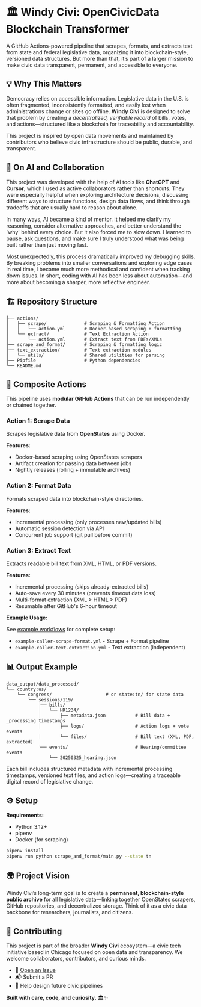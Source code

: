 # 🏛️ Windy Civi: OpenCivicData Blockchain Transformer

A GitHub Actions-powered pipeline that scrapes, formats, and extracts text from state and federal legislative data, organizing it into blockchain-style, versioned data structures. But more than that, it’s part of a larger mission to make civic data transparent, permanent, and accessible to everyone.

## 💡 Why This Matters

Democracy relies on accessible information. Legislative data in the U.S. is often fragmented, inconsistently formatted, and easily lost when administrations change or sites go offline. **Windy Civi** is designed to solve that problem by creating a _decentralized, verifiable record_ of bills, votes, and actions—structured like a blockchain for traceability and accountability.

This project is inspired by open data movements and maintained by contributors who believe civic infrastructure should be public, durable, and transparent.

## 🧠 On AI and Collaboration

This project was developed with the help of AI tools like **ChatGPT** and **Cursor**, which I used as active collaborators rather than shortcuts. They were especially helpful when exploring architecture decisions, discussing different ways to structure functions, design data flows, and think through tradeoffs that are usually hard to reason about alone.

In many ways, AI became a kind of mentor. It helped me clarify my reasoning, consider alternative approaches, and better understand the 'why' behind every choice. But it also forced me to slow down. I learned to pause, ask questions, and make sure I truly understood what was being built rather than just moving fast.

Most unexpectedly, this process dramatically improved my debugging skills. By breaking problems into smaller conversations and exploring edge cases in real time, I became much more methodical and confident when tracking down issues. In short, coding with AI has been less about automation—and more about becoming a sharper, more reflective engineer.

## 🏗️ Repository Structure

```
├── actions/
│   ├── scrape/              # Scraping & Formatting Action
│   │   └── action.yml       # Docker-based scraping + formatting
│   └── extract/             # Text Extraction Action
│       └── action.yml       # Extract text from PDFs/XMLs
├── scrape_and_format/       # Scraping & formatting logic
├── text_extraction/         # Text extraction modules
│   └── utils/               # Shared utilities for parsing
├── Pipfile                  # Python dependencies
└── README.md
```

## 🚀 Composite Actions

This pipeline uses **modular GitHub Actions** that can be run independently or chained together.

### Action 1: Scrape Data

Scrapes legislative data from **OpenStates** using Docker.

**Features:**

- Docker-based scraping using OpenStates scrapers
- Artifact creation for passing data between jobs
- Nightly releases (rolling + immutable archives)

### Action 2: Format Data

Formats scraped data into blockchain-style directories.

**Features:**

- Incremental processing (only processes new/updated bills)
- Automatic session detection via API
- Concurrent job support (git pull before commit)

### Action 3: Extract Text

Extracts readable bill text from XML, HTML, or PDF versions.

**Features:**

- Incremental processing (skips already-extracted bills)
- Auto-save every 30 minutes (prevents timeout data loss)
- Multi-format extraction (XML > HTML > PDF)
- Resumable after GitHub's 6-hour timeout

**Example Usage:**

See [example workflows](docs/) for complete setup:

- `example-caller-scrape-format.yml` - Scrape + Format pipeline
- `example-caller-text-extraction.yml` - Text extraction (independent)

## 📊 Output Example

```
data_output/data_processed/
└── country:us/
    └── congress/                    # or state:tn/ for state data
        └── sessions/119/
            ├── bills/
            │   └── HR1234/
            │       ├── metadata.json           # Bill data + _processing timestamps
            │       ├── logs/                   # Action logs + vote events
            │       └── files/                  # Bill text (XML, PDF, extracted)
            └── events/                         # Hearing/committee events
                └── 20250325_hearing.json
```

Each bill includes structured metadata with incremental processing timestamps, versioned text files, and action logs—creating a traceable digital record of legislative change.

## ⚙️ Setup

**Requirements:**

- Python 3.12+
- pipenv
- Docker (for scraping)

```bash
pipenv install
pipenv run python scrape_and_format/main.py --state tn
```

## 🌍 Project Vision

Windy Civi’s long-term goal is to create a **permanent, blockchain-style public archive** for all legislative data—linking together OpenStates scrapers, GitHub repositories, and decentralized storage. Think of it as a civic data backbone for researchers, journalists, and citizens.

## 🤝 Contributing

This project is part of the broader **Windy Civi** ecosystem—a civic tech initiative based in Chicago focused on open data and transparency. We welcome collaborators, contributors, and curious minds.

- 🐙 [Open an Issue](https://github.com/windy-civi)
- 📬 Submit a PR
- 🌱 Help design future civic pipelines

**Built with care, code, and curiosity.** 🏛️✨

